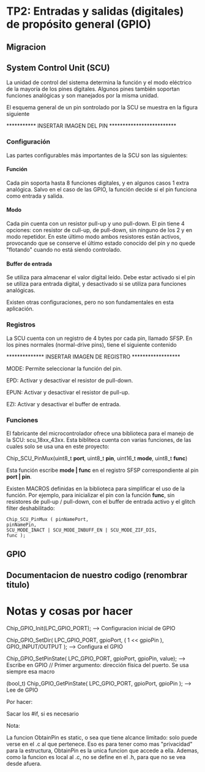 # TP2: Entradas y salidas (digitales) de propósito general (GPIO)

## Migracion

## System Control Unit (SCU)

La unidad de control del sistema determina la función y el modo eléctrico de la mayoría de los pines digitales. Algunos pines también soportan funciones analógicas y son manejados por la misma unidad.

El esquema general de un pin sontrolado por la SCU se muestra en la figura siguiente

*********** INSERTAR IMAGEN DEL PIN *************************

### Configuración

Las partes configurables más importantes de la SCU son las siguientes:

#### Función

Cada pin soporta hasta 8 funciones digitales, y en algunos casos 1 extra analógica. Salvo en el caso de las GPIO, la función decide si el pin funciona como entrada y salida.

#### Modo

Cada pin cuenta con un resistor pull-up y uno pull-down. El pin tiene 4 opciones: con resistor de cull-up, de pull-down, sin ninguno de los 2 y en modo repetidor. En este último modo ambos resistores están activos, provocando que se conserve el último estado conocido del pin y no quede "flotando" cuando no está siendo controlado.

#### Buffer de entrada

Se utiliza para almacenar el valor digital leído. Debe estar activado si el pin se utiliza para entrada digital, y desactivado si se utiliza para funciones analógicas.

Existen otras configuraciones, pero no son fundamentales en esta aplicación.


### Registros

La SCU cuenta con un registro de 4 bytes por cada pin, llamado SFSP. En los pines normales (normal-drive pins), tiene el siguiente contenido

************** INSERTAR IMAGEN DE REGISTRO ******************

MODE: Permite seleccionar la función del pin.

EPD: Activar y desactivar el resistor de pull-down.

EPUN: Activar y desactivar el resistor de pull-up.

EZI: Activar y desactivar el buffer de entrada.


### Funciones 

El fabricante del microcontrolador ofrece una biblioteca para el manejo de la SCU: scu_18xx_43xx. Esta bibliteca cuenta con varias funciones, de las cuales solo se usa una en este proyecto:

Chip_SCU_PinMux(uint8_t **port**, uint8_t **pin**, uint16_t **mode**, uint8_t **func**)

Esta función escribe **mode | func** en el registro SFSP correspondiente al pin **port | pin**.

Existen MACROS definidas en la biblioteca para simplificar el uso de la función. Por ejemplo, para inicializar el pin con la función **func**, sin resistores de pull-up / pull-down, con el buffer de entrada activo y el glitch filter deshabilitado:

```
Chip_SCU_PinMux ( pinNamePort, 
pinNamePin, 
SCU_MODE_INACT | SCU_MODE_INBUFF_EN | SCU_MODE_ZIF_DIS,
func );
```



## GPIO


## Documentacion de nuestro codigo (renombrar titulo)



# Notas y cosas por hacer

Chip_GPIO_Init(LPC_GPIO_PORT); --> Configuracion inicial de GPIO


Chip_GPIO_SetDir( LPC_GPIO_PORT, gpioPort, ( 1 << gpioPin ), GPIO_INPUT/OUTPUT ); --> Configura el GPIO

Chip_GPIO_SetPinState( LPC_GPIO_PORT, gpioPort, gpioPin, value); --> Escribe en GPIO // Primer argumento: dirección física del puerto. Se usa siempre esa macro

(bool_t) Chip_GPIO_GetPinState( LPC_GPIO_PORT, gpioPort, gpioPin ); --> Lee de GPIO



Por hacer:

Sacar los #if, si es necesario

Nota:

La funcion ObtainPin es static, o sea que tiene alcance limitado: solo puede verse en el .c al que pertenece. Eso es para tener como mas "privacidad" para la estructura, ObtainPin es la unica funcion que accede a ella. Ademas, como la funcion es local al .c, no se define en el .h, para que no se vea desde afuera.
